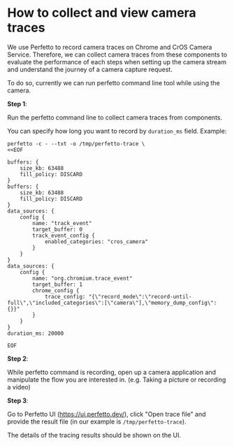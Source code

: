 # How to collect and view camera traces

We use Perfetto to record camera traces on Chrome and CrOS Camera Service.
Therefore, we can collect camera traces from these components to evaluate the
performance of each steps when setting up the camera stream and understand the
journey of a camera capture request.

To do so, currently we can run perfetto command line tool while using the
camera.

**Step 1**:

Run the perfetto command line to collect camera traces from components.

You can specify how long you want to record by `duration_ms` field. Example:

```
perfetto -c - --txt -o /tmp/perfetto-trace \
<<EOF

buffers: {
    size_kb: 63488
    fill_policy: DISCARD
}
buffers: {
    size_kb: 63488
    fill_policy: DISCARD
}
data_sources: {
    config {
        name: "track_event"
        target_buffer: 0
        track_event_config {
            enabled_categories: "cros_camera"
        }
    }
}
data_sources: {
    config {
        name: "org.chromium.trace_event"
        target_buffer: 1
        chrome_config {
            trace_config: "{\"record_mode\":\"record-until-full\",\"included_categories\":[\"camera\"],\"memory_dump_config\":{}}"
        }
    }
}
duration_ms: 20000

EOF
```

**Step 2**:

While perfetto command is recording, open up a camera application and manipulate
the flow you are interested in. (e.g. Taking a picture or recording a video)

**Step 3**:

Go to Perfetto UI (https://ui.perfetto.dev/), click "Open trace file" and
provide the result file (in our example is `/tmp/perfetto-trace`).

The details of the tracing results should be shown on the UI.

<!---
TODO(b/212231270): Add instructions about how to use Perfett UI directly to
collect camera traces sent from each platforms once Perfetto UI supports
custom configuration.
-->
